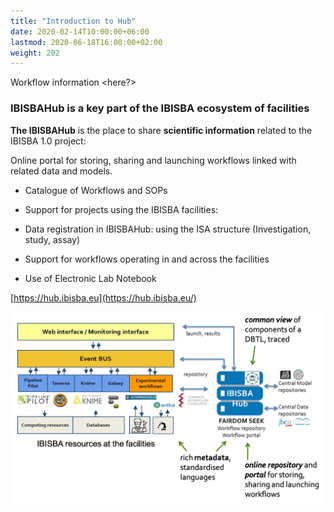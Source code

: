 ```yaml
---
title: "Introduction to Hub"
date: 2020-02-14T10:00:00+06:00
lastmod: 2020-06-18T16:00:00+02:00
weight: 202
---
```


Workflow information <here?>

### IBISBAHub is a key part of the IBISBA ecosystem of facilities  

**The IBISBAHub** is the place to share **scientific information** related to the IBISBA 1.0 project: 

Online portal for storing, sharing and launching workflows linked with related data and models.  

- Catalogue of Workflows and SOPs

- Support for projects using the IBISBA facilities:

- Data registration in IBISBAHub: using the ISA structure (Investigation, study, assay)

- Support for workflows operating in and across the facilities

- Use of Electronic Lab Notebook

[https://hub.ibisba.eu](https://hub.ibisba.eu/)

![](./images/Concept.png)
